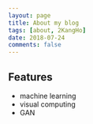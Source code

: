 ```yaml
---
layout: page
title: About my blog
tags: [about, 2KangHo]
date: 2018-07-24
comments: false
---
```


## Features
- machine learning
- visual computing
- GAN
